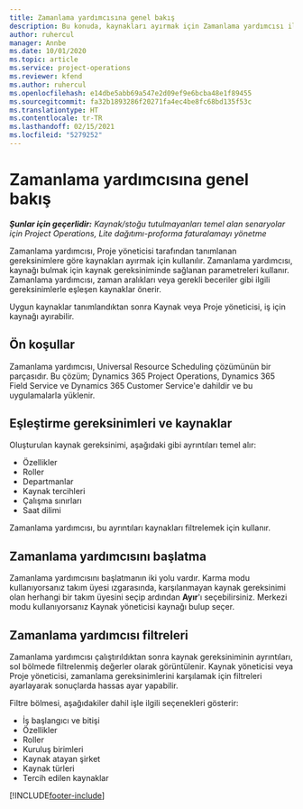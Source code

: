 ```yaml
---
title: Zamanlama yardımcısına genel bakış
description: Bu konuda, kaynakları ayırmak için Zamanlama yardımcısı ile çalışma hakkında bilgiler sağlanmaktadır.
author: ruhercul
manager: Annbe
ms.date: 10/01/2020
ms.topic: article
ms.service: project-operations
ms.reviewer: kfend
ms.author: ruhercul
ms.openlocfilehash: e14dbe5abb69a547e2d09ef9e6bcba48e1f89455
ms.sourcegitcommit: fa32b1893286f20271fa4ec4be8fc68bd135f53c
ms.translationtype: HT
ms.contentlocale: tr-TR
ms.lasthandoff: 02/15/2021
ms.locfileid: "5279252"
---
```

# <a name="schedule-assistant-overview"></a>Zamanlama yardımcısına genel bakış

_**Şunlar için geçerlidir:** Kaynak/stoğu tutulmayanları temel alan senaryolar için Project Operations, Lite dağıtımı-proforma faturalamayı yönetme_

Zamanlama yardımcısı, Proje yöneticisi tarafından tanımlanan gereksinimlere göre kaynakları ayırmak için kullanılır. Zamanlama yardımcısı, kaynağı bulmak için kaynak gereksiniminde sağlanan parametreleri kullanır. Zamanlama yardımcısı, zaman aralıkları veya gerekli beceriler gibi ilgili gereksinimlerle eşleşen kaynaklar önerir.

Uygun kaynaklar tanımlandıktan sonra Kaynak veya Proje yöneticisi, iş için kaynağı ayırabilir.

## <a name="prerequisites"></a>Ön koşullar

Zamanlama yardımcısı, Universal Resource Scheduling çözümünün bir parçasıdır. Bu çözüm; Dynamics 365 Project Operations, Dynamics 365 Field Service ve Dynamics 365 Customer Service'e dahildir ve bu uygulamalarla yüklenir.

## <a name="matching-requirements-and-resources"></a>Eşleştirme gereksinimleri ve kaynaklar

Oluşturulan kaynak gereksinimi, aşağıdaki gibi ayrıntıları temel alır:

-   Özellikler
-   Roller
-   Departmanlar
-   Kaynak tercihleri
-   Çalışma sınırları
-   Saat dilimi

Zamanlama yardımcısı, bu ayrıntıları kaynakları filtrelemek için kullanır.

## <a name="launch-the-schedule-assistant"></a>Zamanlama yardımcısını başlatma

Zamanlama yardımcısını başlatmanın iki yolu vardır. Karma modu kullanıyorsanız takım üyesi ızgarasında, karşılanmayan kaynak gereksinimi olan herhangi bir takım üyesini seçip ardından **Ayır**'ı seçebilirsiniz. Merkezi modu kullanıyorsanız Kaynak yöneticisi kaynağı bulup seçer.

## <a name="schedule-assistant-filters"></a>Zamanlama yardımcısı filtreleri

Zamanlama yardımcısı çalıştırıldıktan sonra kaynak gereksiniminin ayrıntıları, sol bölmede filtrelenmiş değerler olarak görüntülenir. Kaynak yöneticisi veya Proje yöneticisi, zamanlama gereksinimlerini karşılamak için filtreleri ayarlayarak sonuçlarda hassas ayar yapabilir.

Filtre bölmesi, aşağıdakiler dahil işle ilgili seçenekleri gösterir:

-   İş başlangıcı ve bitişi
-   Özellikler
-   Roller
-   Kuruluş birimleri
-   Kaynak atayan şirket
-   Kaynak türleri
-   Tercih edilen kaynaklar


[!INCLUDE[footer-include](../includes/footer-banner.md)]